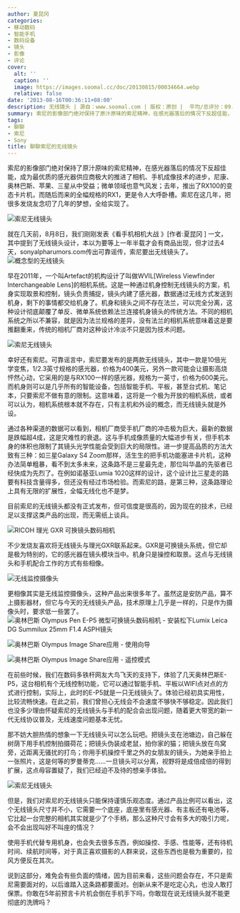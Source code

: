 ```yaml
---
author: 夏昆冈
categories:
- 移动数码
- 智能手机
- 数码设备
- 镜头
- 影像
- 评论
cover:
  alt: ''
  caption: ''
  image: https://images.soomal.cc/doc/20130815/00034664.webp
  relative: false
date: '2013-08-16T00:36:11+08:00'
description: 无线镜头 | 源自：www.soomal.com | 版权：原创 |  平均/总评分：09.67/464
summary: 索尼的影像部门绝对保持了原汁原味的索尼精神，在感光器落后的情况下反超佳能，成为最优质的感光器供应商极大的推进了相机、手机成像技术的进步，尼康、奥林巴斯、苹果、三星从中受益；微单领域也意气风发；去年，推出了RX100的变态卡片机，而随后而来的全幅规格的RX1，更是令人大呼卧槽。索尼在这几年，把很多发烧友念叨了几年的梦想，全给实现了。
tags:
- 聊聊
- 索尼
- Sony
title: 聊聊索尼的无线镜头
---
```


索尼的影像部门绝对保持了原汁原味的索尼精神，在感光器落后的情况下反超佳能，成为最优质的感光器供应商极大的推进了相机、手机成像技术的进步，尼康、奥林巴斯、苹果、三星从中受益；微单领域也意气风发；去年，推出了RX100的变态卡片机，而随后而来的全幅规格的RX1，更是令人大呼卧槽。索尼在这几年，把很多发烧友念叨了几年的梦想，全给实现了。

![索尼无线镜头](https://images.soomal.cc/doc/20130815/00034661.webp)




就在几天前，8月8日，我们刚刚发表《看手机相机大战 》[作者:夏昆冈 ]
一文，其中提到了无线镜头设计，本以为要等上一年半载才会有商品出现，但才过去4天，sonyalpharumors.com传出可靠谣传，索尼要出无线镜头了。
![概念型的无线镜头](https://images.soomal.cc/doc/20130808/00034398_01.webp)




早在2011年，一个叫Artefact的机构设计了叫做WVIL[Wireless Viewfinder Interchangeable Lens]的相机系统。这是一种通过机身控制无线镜头的方案，机身实现取景和控制，镜头负责捕捉，镜头内建了感光器，数据通过无线方式发送到机身，剩下的事情都交给机身了。机身和镜头之间不存在法兰，可以完全分离，这种设计彻底颠覆了单反、微单系统依赖法兰连接机身镜头的传统方法。不同的相机系统之所以不兼容，就是因为法兰规格的差异，没有法兰的相机系统意味着这是要推翻重来，传统的相机厂商对这种设计冷淡不只是因为技术问题。

![索尼无线镜头](https://images.soomal.cc/doc/20130815/00034662.webp)




幸好还有索尼。可靠谣言中，索尼要发布的是两款无线镜头，其中一款是10倍光学变焦，1/2.3英寸规格的感光器，价格为400美元，另外一款可能会让摄影高烧怦然心动，它采用的是与RX100一样的感光器，规格为一英寸，价格为600美元。而机身则可以是几乎所有的智能设备，包括智能手机、平板，甚至台式机、笔记本，只要索尼不做有意的限制。这意味着，这将是一个极为开放的相机系统，或者可以认为，相机系统根本就不存在，只有主机和外设的概念，而无线镜头就是外设。

通过各种渠道的数据可以看到，相机厂商受手机厂商的冲击极为巨大，最新的数据是跌幅超4成，这是灾难性的衰退。这与手机成像质量的大幅进步有关，但手机本身的体积也限制了其镜头光学性能会受到巨大的局限性。进一步提高品质的方法大致有三种：如三星Galaxy S4 Zoom那样，活生生的把手机功能塞进卡片机，这种办法简单粗暴，看不到太多未来，这条路不是三星最先走，那位叫华晶的先驱者已经快成为先烈了。在例如诺基亚Lumia 1020这样的设计，这个设计比三星走的路要有科技含量得多，但还没有经过市场检验。而索尼的路，是第三种，这条路理论上具有无限的扩展性，全幅无线化也不是梦。

目前索尼的无线镜头都没有正式发布，但可信度是很高的，因为现在的技术，已经足以支撑这类产品的出现，而无需纸上谈兵。

![RICOH 理光 GXR 可换镜头数码相机](https://images.soomal.cc/doc/20130815/00034666.webp)




不少发烧友喜欢将无线镜头与理光GXR联系起来。GXR是可换镜头系统，但它却是极为特别的，它的感光器在镜头模块当中。机身只是操控和取景。这点与无线镜头和手机配合工作的方式有些相像。

![无线监控摄像头](https://images.soomal.cc/doc/20130815/00034665.webp)




更相像其实是无线监控摄像头，这种产品出来很多年了。虽然这是安防产品，算不上摄影器材，但它与今天的无线镜头产品，技术原理上几乎是一样的，只是作为摄像头时，要求低一些罢了。
![奥林巴斯 Olympus Pen E-P5 微型可换镜头数码相机 - 安装松下Lumix Leica DG Summilux 25mm F1.4 ASPH镜头](https://images.soomal.cc/doc/20130703/00032959.webp)




![奥林巴斯 Olympus Image Share应用 - 使用向导](https://images.soomal.cc/doc/20130721/00033713_01.webp)




![奥林巴斯 Olympus Image Share应用 - 遥控模式](https://images.soomal.cc/doc/20130721/00033719_01.webp)




在前些时候，我们在数码多铁杆网友大鸟飞天的支持下，体验了几天奥林巴斯E-P5，这台相机有个无线控制功能，它可以通过智能手机、平板以WIFI点对点的方式进行控制，实际上，此时的E-P5就是一只无线镜头了。体验已经初具实用性，比较流畅快速。在此之前，我们曾担心无线会不会速度不够快不够稳定。因此我们也没多少理由怀疑索尼的无线镜头与手机的配合会出现问题，随着更大带宽的新一代无线协议普及，无线速度问题基本无忧。

那不妨大胆热情的想象一下无线镜头可以怎么玩吧。把镜头支在池塘边，自己躲在树荫下用手机控制拍摄荷花；把镜头伪装成老鼠，拍你家的猫；把镜头放在鸟窝旁，近距离无骚扰的打鸟；你用手机操控千里之外的女朋友的镜头，为她亲手拍上一张照片，这是何等的罗曼蒂克……一旦镜头可以分离，视野将是成倍成倍的得到扩展，这点毋容置疑了，我们已经迫不及待的想亲手体验。

![索尼无线镜头](https://images.soomal.cc/doc/20130815/00034663.webp)




但是，我们对索尼的无线镜头只能保持谨慎乐观态度。通过产品比例可以看出，这个无线镜头尺寸并不小，它需要一个底座，底座里有感光器、有主板还有电池等，它比起一台完整的相机其实就是少了个手柄，那么这种尺寸会有多大的吸引力呢，会不会出现叫好不叫座的情况？

使用手机代替专用机身，也会失去很多东西，例如操控、手感、性能等，还有待机时间、续航时间等，对于真正喜欢摄影的人群来说，这些东西也是极为重要的，拉风方便反在其次。

说到这部分，难免会有些负面的情绪，因为目前来看，这些问题会存在，不只是索尼需要面对的，以后谁踏入这条路都要面对。创新从来不是吃定心丸，也没人敢打保票。你敢在5年前预言卡片机会倒在手机手下吗，你敢现在说无线镜头就不能更彻底的洗牌吗？